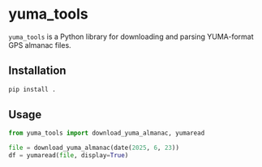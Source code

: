
# yuma_tools

`yuma_tools` is a Python library for downloading and parsing YUMA-format GPS almanac files.

## Installation

```bash
pip install .
```

## Usage

```python
from yuma_tools import download_yuma_almanac, yumaread

file = download_yuma_almanac(date(2025, 6, 23))
df = yumaread(file, display=True)
```
